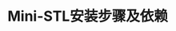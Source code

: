 <!--
 * @Author: haha_giraffe
 * @Date: 2019-11-19 11:22:29
 * @Description: setting
 -->
# Mini-STL安装步骤及依赖